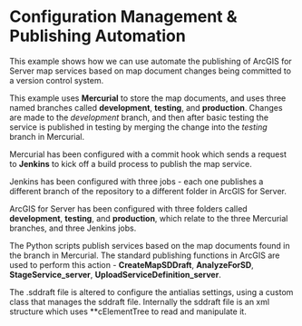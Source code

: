 Configuration Management & Publishing Automation
================================================

This example shows how we can use automate the publishing of ArcGIS for Server map services based on map document changes being committed to a version control system.

This example uses **Mercurial** to store the map documents, and uses three named branches called **development**, **testing**, and **production**.  Changes are made to the *development* branch, and then after basic testing the service is published in testing by merging the change into the *testing* branch in Mercurial.

Mercurial has been configured with a commit hook which sends a request to **Jenkins** to kick off a build process to publish the map service.

Jenkins has been configured with three jobs - each one publishes a different branch of the repository to a different folder in ArcGIS for Server.

ArcGIS for Server has been configured with three folders called **development**, **testing**, and **production**, which relate to the three Mercurial branches, and three Jenkins jobs.

The Python scripts publish services based on the map documents found in the branch in Mercurial.  The standard publishing functions in ArcGIS are used to perform this action - **CreateMapSDDraft**, **AnalyzeForSD**, **StageService_server**, **UploadServiceDefinition_server**.

The .sddraft file is altered to configure the antialias settings, using a custom class that manages the sddraft file.  Internally the sddraft file is an xml structure which uses **cElementTree to read and manipulate it.
